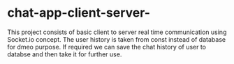 # chat-app-client-server-
This project consists of basic client to server real time communication using Socket.io concept.
The user history is taken from const instead of database for dmeo purpose.
If required we can save the chat history of user to databse and then take it for further use.
